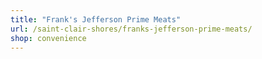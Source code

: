 ```yaml
---
title: "Frank's Jefferson Prime Meats"
url: /saint-clair-shores/franks-jefferson-prime-meats/
shop: convenience
---
```

